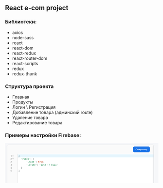 ## React e-com project

### Библиотеки:

- axios
- node-sass
- react
- react-dom
- react-redux
- react-router-dom
- react-scripts
- redux
- redux-thunk

### Структура проекта

- Главная
- Продукты
- Логин \ Регистрация
- Добавление товара (админский route)
- Удаление товара
- Редактирование товара

### Примеры настройки Firebase:

![firebase-auth](/assets/firebase-auth.png)
